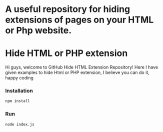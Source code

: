 # A useful repository for hiding extensions of pages on your HTML or Php website.


# Hide HTML or PHP extension

Hi guys, welcome to GitHub Hide HTML Extension Repository! Here I have given examples to hide Html or PHP extension, I believe you can do it, happy coding

### Installation
```md
npm install
```

### Run
```md
node index.js
```
